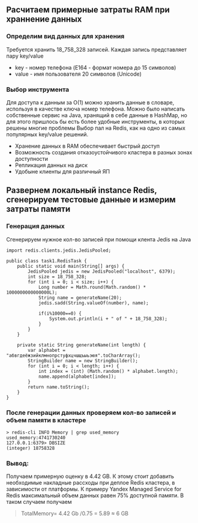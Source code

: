 ## Расчитаем примерные затраты RAM при храннение данных
### Определим вид данных для хранения
Требуется хранить 18_758_328 записей. 
Каждая запись представляет пару key/value
* key - номер телефона (E164 -  формат номера до 15 символов)
* value - имя пользователя 20 символов (Unicode)
### Выбор инструмента
Для доступа к данным за О(1) можно хранить данные в словаре, используя в качестве ключа  номер телефона.
Можно было написать собственные сервис на Java, хранящий в себе данные в HashMap, но для этого пришлось бы 
есть более удобные инструменты, в которых решены многие проблемы
Выбор пал на Redis, как на одно из самых популярных key/value решений.
* Хранение данных в RAM обеспечивает быстрый доступ
* Возможность создания отказоустойчивого кластера в разных зонах доступности
* Репликация данных на диск
* Удобыне клиенты для различный ЯП
## Развернем локальный instance Redis, сгенерируем тестовые данные и измерим затраты памяти
### Генерация данных
Сгенерируем нужное кол-во записей при помощи клента Jedis на Java
```
import redis.clients.jedis.JedisPooled;

public class task1.RedisTask {
    public static void main(String[] args) {
        JedisPooled jedis = new JedisPooled("localhost", 6379);
        int size = 18_758_328;
        for (int i = 0; i < size; i++) {
            Long number = Math.round(Math.random() * 1000000000000000L);
            String name = generateName(20);
            jedis.sadd(String.valueOf(number), name);

            if(i%10000==0) {
                System.out.println(i + " of " + 18_758_328);
            }
        }
    }

    private static String generateName(int length) {
        var alphabet = "абвгдеёжзийклмнопрстуфхцчшщъыьэюя".toCharArray();
        StringBuilder name = new StringBuilder();
        for (int i = 0; i < length; i++) {
            int index = (int) (Math.random() * alphabet.length);
            name.append(alphabet[index]);
        }
        return name.toString();
    }
}
```

### После генерации данных проверяем кол-во записей и объем памяти в кластере
```
> redis-cli INFO Memory | grep used_memory
used_memory:4741730240
127.0.0.1:6379> DBSIZE
(integer) 18758328
```
### Вывод:
Получаем примерную оценку в 4.42 GB. 
К этому стоит добавить необходимые накладные рассходы при деплое Redis кластера, в зависимости от платформы.
К примеру Yandex Managed Service for Redis максимальный объем данных равен 75% доступной памяти.
В таком случаем получаем
> TotalMemory= 4.42 Gb /0.75 = 5.89 ≈ 6 GB